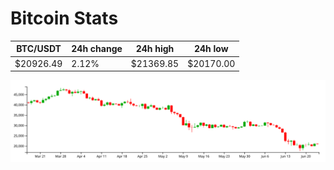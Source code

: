 # Bitcoin Stats

BTC/USDT|24h change|24h high|24h low|
|---|---|---|---|
|$20926.49|2.12%|$21369.85|$20170.00|

<img src="./chart.svg">
